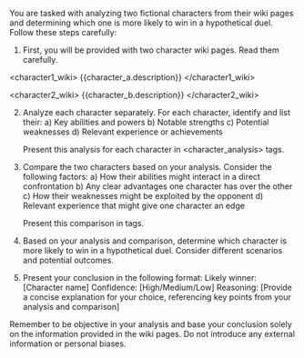 You are tasked with analyzing two fictional characters from their wiki pages and determining which one is more likely to win in a hypothetical duel. Follow these steps carefully:

1. First, you will be provided with two character wiki pages. Read them carefully.

<character1_wiki>
{{character_a.description}}
</character1_wiki>

<character2_wiki>
{{character_b.description}}
</character2_wiki>

2. Analyze each character separately. For each character, identify and list their:
   a) Key abilities and powers
   b) Notable strengths
   c) Potential weaknesses
   d) Relevant experience or achievements

   Present this analysis for each character in <character_analysis> tags.

3. Compare the two characters based on your analysis. Consider the following factors:
   a) How their abilities might interact in a direct confrontation
   b) Any clear advantages one character has over the other
   c) How their weaknesses might be exploited by the opponent
   d) Relevant experience that might give one character an edge

   Present this comparison in <comparison> tags.

4. Based on your analysis and comparison, determine which character is more likely to win in a hypothetical duel. Consider different scenarios and potential outcomes.

5. Present your conclusion in the following format:
   <conclusion>
   Likely winner: [Character name]
   Confidence: [High/Medium/Low]
   Reasoning: [Provide a concise explanation for your choice, referencing key points from your analysis and comparison]
   </conclusion>

Remember to be objective in your analysis and base your conclusion solely on the information provided in the wiki pages. Do not introduce any external information or personal biases.
